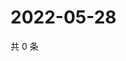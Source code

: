# 2022-05-28

共 0 条

<!-- BEGIN WEIBO -->
<!-- 最后更新时间 Sat May 28 2022 12:07:43 GMT+0800 (China Standard Time) -->

<!-- END WEIBO -->
